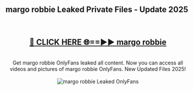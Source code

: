 <h2>margo robbie Leaked Private Files - Update 2025</h2>
<br>
<div align="center">
<h2><a href="https://cliphot.my.id/margo_robbie" rel="nofollow">🔴 CLICK HERE 🌐==►► margo robbie</a></h2>
<br>
Get margo robbie OnlyFans leaked all content. Now you can access all videos and pictures of margo robbie OnlyFans. New Updated Files 2025!
<br>
<br>
<a href="https://cliphot.my.id/margo_robbie" rel="nofollow" data-target="animated-image.originalLink"><img src="https://i.ibb.co.com/WyWwxjT/player-gif2.gif" alt="margo robbie Leaked OnlyFans" style="max-width: 100%; display: inline-block;" data-target="animated-image.originalImage"></a>
</div>
<br>